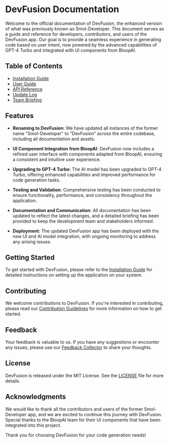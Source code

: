 # DevFusion Documentation

Welcome to the official documentation of DevFusion, the enhanced version of what was previously known as Smol-Developer. This document serves as a guide and reference for developers, contributors, and users of the DevFusion app. Our goal is to provide a seamless experience in generating code based on user intent, now powered by the advanced capabilities of GPT-4 Turbo and integrated with UI components from BloopAI.

## Table of Contents

- [Installation Guide](installation_guide.md)
- [User Guide](user_guide.md)
- [API Reference](api_reference.md)
- [Update Log](update_log.md)
- [Team Briefing](team_briefing.md)

## Features

- **Renaming to DevFusion**: We have updated all instances of the former name "Smol-Developer" to "DevFusion" across the entire codebase, including all documentation and assets.

- **UI Component Integration from BloopAI**: DevFusion now includes a refined user interface with components adapted from BloopAI, ensuring a consistent and intuitive user experience.

- **Upgrading to GPT-4 Turbo**: The AI model has been upgraded to GPT-4 Turbo, offering enhanced capabilities and improved performance for code generation tasks.

- **Testing and Validation**: Comprehensive testing has been conducted to ensure functionality, performance, and consistency throughout the application.

- **Documentation and Communication**: All documentation has been updated to reflect the latest changes, and a detailed briefing has been provided to keep the development team and stakeholders informed.

- **Deployment**: The updated DevFusion app has been deployed with the new UI and AI model integration, with ongoing monitoring to address any arising issues.

## Getting Started

To get started with DevFusion, please refer to the [Installation Guide](installation_guide.md) for detailed instructions on setting up the application on your system.

## Contributing

We welcome contributions to DevFusion. If you're interested in contributing, please read our [Contribution Guidelines](CONTRIBUTING.md) for more information on how to get started.

## Feedback

Your feedback is valuable to us. If you have any suggestions or encounter any issues, please use our [Feedback Collector](feedback_collector.py) to share your thoughts.

## License

DevFusion is released under the MIT License. See the [LICENSE](LICENSE.md) file for more details.

## Acknowledgments

We would like to thank all the contributors and users of the former Smol-Developer app, and we are excited to continue this journey with DevFusion. Special thanks to the BloopAI team for their UI components that have been integrated into this project.

Thank you for choosing DevFusion for your code generation needs!